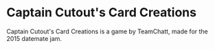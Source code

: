 # Captain Cutout's Card Creations

Captain Cutout's Card Creations is a game by TeamChatt, made for the 2015 datemate jam.
